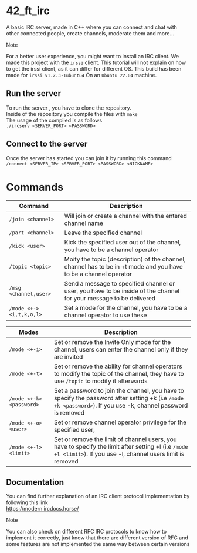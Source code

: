 # 42_ft_irc
A basic IRC server, made in C++ where you can connect and chat with other connected people, create channels, moderate them and more...

>[!NOTE]
>For a better user experience, you might want to install an IRC client. We made this project with the ```irssi``` client.
>This tutorial will not explain on how to get the irssi client, as it can differ for different OS.
>This build has been made for ```irssi v1.2.3-1ubuntu4``` On an ```Ubuntu 22.04``` machine.

## Run the server
To run the server , you have to clone the repository. </br>
Inside of the repository you compile the files with ```make``` </br>
The usage of the compiled is as follows </br>
```./ircserv <SERVER_PORT> <PASSWORD>```

## Connect to the server
Once the server has started you can join it by running this command
```/connect <SERVER_IP> <SERVER_PORT> <PASSWORD> <NICKNAME>```

# Commands
| Command | Description |
| --- | --- |
| `/join <channel>` | Will join or create a channel with the entered channel name |
| `/part <channel>` | Leave the specified channel |
| `/kick <user>` | Kick the specified user out of the channel, you have to be a channel operator |
| `/topic <topic>` | Moify the topic (description) of the channel, channel has to be in +t mode and you have to be a channel operator |
| `/msg <channel,user>` | Send a message to specified channel or user, you have to be inside of the channel for your message to be delivered |
| `/mode <+-> <i,t,k,o,l>` | Set a mode for the channel, you have to be a channel operator to use these | </br>

| Modes | Description |
| --- | --- |
| `/mode <+-i>` | Set or remove the Invite Only mode for the channel, users can enter the channel only if they are invited |
| `/mode <+-t>` | Set or remove the ability for channel operators to modify the topic of the channel, they have to use ```/topic``` to modify it afterwards |
| `/mode <+-k> <password>` | Set a password to join the channel, you have to specify the password after setting +k (i.e ```/mode +k <password>```). If you use -k, channel password is removed |
| `/mode <+-o> <user>` | Set or remove channel operator privilege for the specified user, |
| `/mode <+-l> <limit>` | Set or remove the limit of channel users, you have to specify the limit after setting +l (i.e ```/mode +l <limit>```). If you use -l, channel users limit is removed  |

## Documentation
You can find further explanation of an IRC client protocol implementation by following this link </br>
https://modern.ircdocs.horse/ </br>

>[!NOTE]
>You can also check on different RFC IRC protocols to know how to implement it correctly, just know that there are different version of RFC and some features are not implemented the same way between certain versions
